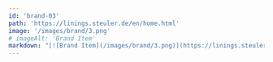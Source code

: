```yaml
---
id: 'brand-03'
path: 'https://linings.steuler.de/en/home.html'
image: '/images/brand/3.png'
# imageAlt: 'Brand Item'
markdown: "[![Brand Item](/images/brand/3.png)](https://linings.steuler.de/en/home.html)"
---
```

